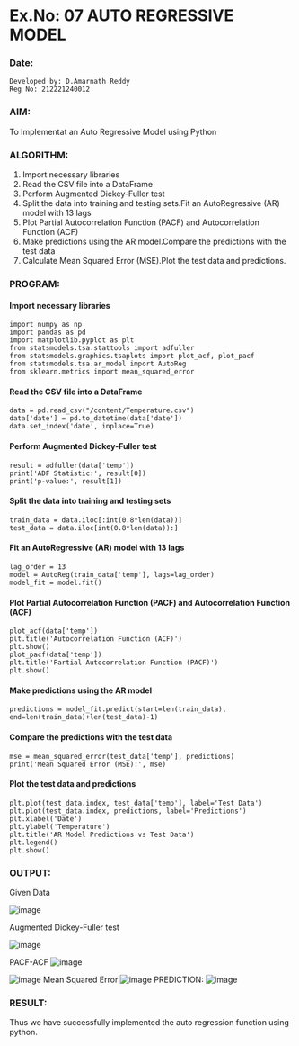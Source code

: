 # Ex.No: 07                                       AUTO REGRESSIVE MODEL
### Date: 
```
Developed by: D.Amarnath Reddy
Reg No: 212221240012
```
### AIM:
To Implementat an Auto Regressive Model using Python
### ALGORITHM:
1. Import necessary libraries
2. Read the CSV file into a DataFrame
3. Perform Augmented Dickey-Fuller test
4. Split the data into training and testing sets.Fit an AutoRegressive (AR) model with 13 lags
5. Plot Partial Autocorrelation Function (PACF) and Autocorrelation Function (ACF)
6. Make predictions using the AR model.Compare the predictions with the test data
7. Calculate Mean Squared Error (MSE).Plot the test data and predictions.
### PROGRAM:
#### Import necessary libraries
```
import numpy as np
import pandas as pd
import matplotlib.pyplot as plt
from statsmodels.tsa.stattools import adfuller
from statsmodels.graphics.tsaplots import plot_acf, plot_pacf
from statsmodels.tsa.ar_model import AutoReg
from sklearn.metrics import mean_squared_error
```
#### Read the CSV file into a DataFrame
```
data = pd.read_csv("/content/Temperature.csv")  
data['date'] = pd.to_datetime(data['date'])
data.set_index('date', inplace=True)
```
#### Perform Augmented Dickey-Fuller test
```
result = adfuller(data['temp']) 
print('ADF Statistic:', result[0])
print('p-value:', result[1])
```
#### Split the data into training and testing sets
```
train_data = data.iloc[:int(0.8*len(data))]
test_data = data.iloc[int(0.8*len(data)):]
```
#### Fit an AutoRegressive (AR) model with 13 lags
```
lag_order = 13
model = AutoReg(train_data['temp'], lags=lag_order)
model_fit = model.fit()
```
#### Plot Partial Autocorrelation Function (PACF) and Autocorrelation Function (ACF)
```
plot_acf(data['temp'])
plt.title('Autocorrelation Function (ACF)')
plt.show()
plot_pacf(data['temp'])
plt.title('Partial Autocorrelation Function (PACF)')
plt.show()
```
#### Make predictions using the AR model
```
predictions = model_fit.predict(start=len(train_data), end=len(train_data)+len(test_data)-1)
```
#### Compare the predictions with the test data
```
mse = mean_squared_error(test_data['temp'], predictions)
print('Mean Squared Error (MSE):', mse)
```
#### Plot the test data and predictions
```
plt.plot(test_data.index, test_data['temp'], label='Test Data')
plt.plot(test_data.index, predictions, label='Predictions')
plt.xlabel('Date')
plt.ylabel('Temperature')
plt.title('AR Model Predictions vs Test Data')
plt.legend()
plt.show()
```

### OUTPUT:
Given Data

![image](https://github.com/Vivekreddy8360/TSA_EXP7/assets/94525701/38937dc5-26f9-497e-91bf-d8512550f76f)

Augmented Dickey-Fuller test

![image](https://github.com/Vivekreddy8360/TSA_EXP7/assets/94525701/b4947f53-e066-4fca-b841-9332adb4a242)

PACF-ACF
![image](https://github.com/Vivekreddy8360/TSA_EXP7/assets/94525701/95134c4e-add9-4f8f-bd62-53adb76f60d0)


![image](https://github.com/Vivekreddy8360/TSA_EXP7/assets/94525701/2cf7f312-ced4-440a-a32c-386373bf55ce)
Mean Squared Error
![image](https://github.com/Vivekreddy8360/TSA_EXP7/assets/94525701/ebbe6430-f9aa-40cf-9fed-8f9f64218430)
PREDICTION:
![image](https://github.com/Vivekreddy8360/TSA_EXP7/assets/94525701/835be36f-d4da-4e49-ad52-c093e5b7c2a1)

### RESULT:
Thus we have successfully implemented the auto regression function using python.
